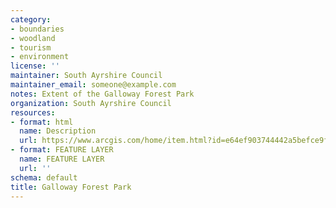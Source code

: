 ```yaml
---
category:
- boundaries
- woodland
- tourism
- environment
license: ''
maintainer: South Ayrshire Council
maintainer_email: someone@example.com
notes: Extent of the Galloway Forest Park
organization: South Ayrshire Council
resources:
- format: html
  name: Description
  url: https://www.arcgis.com/home/item.html?id=e64ef903744442a5befce9fb19a64e53
- format: FEATURE LAYER
  name: FEATURE LAYER
  url: ''
schema: default
title: Galloway Forest Park
---
```

